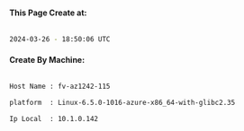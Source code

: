 
   
#### This Page Create at:

```bash

2024-03-26 - 18:50:06 UTC

```

#### Create By Machine:

```bash

Host Name : fv-az1242-115

platform  : Linux-6.5.0-1016-azure-x86_64-with-glibc2.35

Ip Local  : 10.1.0.142

```

